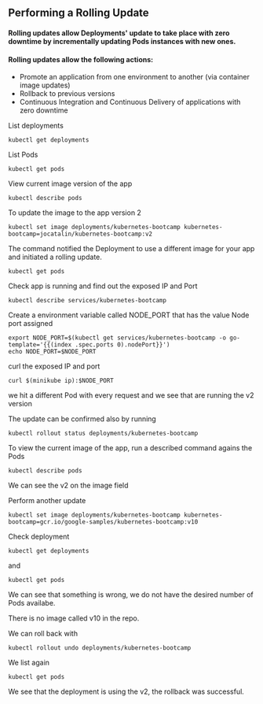 ## Performing a Rolling Update

#### Rolling updates allow Deployments' update to take place with zero downtime by incrementally updating Pods instances with new ones.

#### Rolling updates allow the following actions:

   * Promote an application from one environment to another (via container image updates)
   * Rollback to previous versions
   * Continuous Integration and Continuous Delivery of applications with zero downtime

List deployments
```
kubectl get deployments
```
List Pods
```
kubectl get pods
```
View current image version of the app
```
kubectl describe pods
```
To update the image to the app version 2
```
kubectl set image deployments/kubernetes-bootcamp kubernetes-bootcamp=jocatalin/kubernetes-bootcamp:v2
```
The command notified the Deployment to use a different image for your app and initiated a rolling update.
```
kubectl get pods
```
Check app is running and find out the exposed IP and Port
```
kubectl describe services/kubernetes-bootcamp
```
Create a environment variable called NODE_PORT that has the value Node port assigned
```
export NODE_PORT=$(kubectl get services/kubernetes-bootcamp -o go-template='{{(index .spec.ports 0).nodePort}}')
echo NODE_PORT=$NODE_PORT
```
curl the exposed IP and port
```
curl $(minikube ip):$NODE_PORT
```
we hit a different Pod with every request and we see that are running the v2 version

The update can be confirmed also by running
```
kubectl rollout status deployments/kubernetes-bootcamp
```
To view the current image of the app, run a described command agains the Pods
```
kubectl describe pods
```
We can see the v2 on the image field

Perform another update
```
kubectl set image deployments/kubernetes-bootcamp kubernetes-bootcamp=gcr.io/google-samples/kubernetes-bootcamp:v10
```
Check deployment
```
kubectl get deployments
```
and
```
kubectl get pods
```
We can see that something is wrong, we do not have the desired number of Pods availabe.

There is no image called v10 in the repo.

We can roll back with
```
kubectl rollout undo deployments/kubernetes-bootcamp
```
We list again
```
kubectl get pods
```
We see that the deployment is using the v2, the rollback was successful.